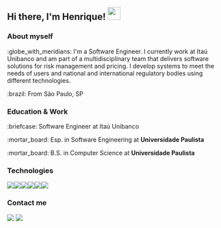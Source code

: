 ## Hi there, I'm Henrique! <img src="https://raw.githubusercontent.com/MartinHeinz/MartinHeinz/master/wave.gif" width="30px">


### About myself
<p>:globe_with_meridians: I'm a Software Engineer. I currently work at Itaú Unibanco and am part of a multidisciplinary team that delivers software solutions for risk management and pricing. I develop systems to meet the needs of users and national and international regulatory bodies using different technologies.</p>

<p>:brazil: From São Paulo, SP</p>

### Education & Work

<p>:briefcase: Software Engineer at Itaú Unibanco</p>
<p>:mortar_board: Esp. in Software Engineering at <strong>Universidade Paulista</strong></p>
<p>:mortar_board: B.S. in Computer Science at <strong>Universidade Paulista</strong></p>

### Technologies
<img src="https://img.icons8.com/color/42/000000/c-sharp-logo.png"/><img src="https://img.icons8.com/color/42/000000/java-coffee-cup-logo.png"/><img src="https://img.icons8.com/color/42/000000/python.png"/><img src="https://img.icons8.com/color/42/000000/c-programming.png"/><img src="https://img.icons8.com/fluency/42/000000/arduino.png"/><img src="https://img.icons8.com/color/42/000000/raspberry-pi.png"/>

### Contact me
 <a href="https://www.linkedin.com/in/henriquebs98/"><img src="https://img.shields.io/badge/-henriquebs98-blue?style=flat-square&logo=Linkedin&logoColor=white&link=https://www.linkedin.com/in/giulia-piombo/" /></a> <a href="mailto:henriquebs98@gmail.com"><img src="https://img.shields.io/badge/-henriquebs98@gmail.com-d14836?style=flat-square&logo=Gmail&logoColor=white&link=mailto:henriquebs98@gmail.com" /></a>
